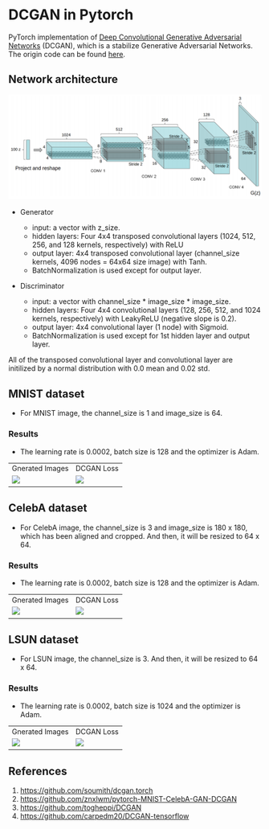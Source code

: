 # DCGAN in Pytorch
PyTorch implementation of [Deep Convolutional Generative Adversarial Networks](http://arxiv.org/abs/1511.06434) (DCGAN), which is a stabilize Generative Adversarial Networks. The origin code can be found [here](https://github.com/soumith/dcgan.torch).

## Network architecture
![alt tag](DCGAN.png)

* Generator
	* input: a vector with z_size.
	* hidden layers: Four 4x4 transposed convolutional layers (1024, 512, 256, and 128 kernels, respectively) with ReLU
	* output layer: 4x4 transposed convolutional layer (channel_size kernels, 4096 nodes = 64x64 size image) with Tanh.
	* BatchNormalization is used except for output layer.

* Discriminator
	* input: a vector with channel_size * image_size * image_size.
	* hidden layers: Four 4x4 convolutional layers (128, 256, 512, and 1024 kernels, respectively) with LeakyReLU (negative slope is 0.2).
	* output layer: 4x4 convolutional layer (1 node) with Sigmoid.
	* BatchNormalization is used except for 1st hidden layer and output layer.

All of the transposed convolutional layer and convolutional layer are initilized by a normal distribution with 0.0 mean and 0.02 std.

## MNIST dataset
* For MNIST image, the channel_size is 1 and image_size is 64.
### Results
* The learning rate is 0.0002, batch size is 128 and the optimizer is Adam.

<table align='center'>
<tr align='center'>
<td> Gnerated Images </td>
<td> DCGAN Loss </td>
</tr>
<tr>
<td><img src='MNIST_result/result.gif'>
<td><img src='MNIST_result/result_loss.gif'>
</tr>
</table>

## CelebA dataset
* For CelebA image, the channel_size is 3 and image_size is 180 x 180, which has been aligned and cropped. And then, it will be resized to 64 x 64.
### Results
* The learning rate is 0.0002, batch size is 128 and the optimizer is Adam.

<table align='center'>
<tr align='center'>
<td> Gnerated Images </td>
<td> DCGAN Loss </td>
</tr>
<tr>
<td><img src='CelebA_result/result.gif'>
<td><img src='CelebA_result/result_loss.gif'>
</tr>
</table>

## LSUN dataset
* For LSUN image, the channel_size is 3. And then, it will be resized to 64 x 64.
### Results
* The learning rate is 0.0002, batch size is 1024 and the optimizer is Adam.

<table align='center'>
<tr align='center'>
<td> Gnerated Images </td>
<td> DCGAN Loss </td>
</tr>
<tr>
<td><img src='LSUN_result/result.gif'>
<td><img src='LSUN_result/result_loss.gif'>
</tr>
</table>

## References
1. https://github.com/soumith/dcgan.torch
2. https://github.com/znxlwm/pytorch-MNIST-CelebA-GAN-DCGAN
3. https://github.com/togheppi/DCGAN
4. https://github.com/carpedm20/DCGAN-tensorflow
